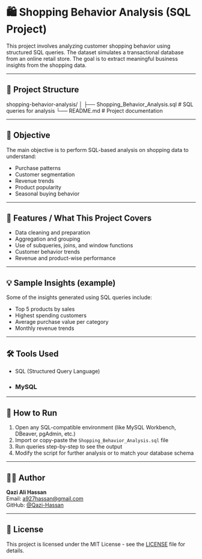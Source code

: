 

# 🛍️ Shopping Behavior Analysis (SQL Project)

This project involves analyzing customer shopping behavior using structured SQL queries. The dataset simulates a transactional database from an online retail store. The goal is to extract meaningful business insights from the shopping data.

---

## 📂 Project Structure
shopping-behavior-analysis/ │ ├── Shopping_Behavior_Analysis.sql # SQL queries for analysis └── README.md # Project documentation


---

## 🎯 Objective

The main objective is to perform SQL-based analysis on shopping data to understand:
- Purchase patterns
- Customer segmentation
- Revenue trends
- Product popularity
- Seasonal buying behavior

---

## 📌 Features / What This Project Covers

- Data cleaning and preparation
- Aggregation and grouping
- Use of subqueries, joins, and window functions
- Customer behavior trends
- Revenue and product-wise performance

---

## 💡 Sample Insights (example)

Some of the insights generated using SQL queries include:
- Top 5 products by sales
- Highest spending customers
- Average purchase value per category
- Monthly revenue trends

---

## 🛠️ Tools Used

- SQL (Structured Query Language)
- ### MySQL 

---

## 🚀 How to Run

1. Open any SQL-compatible environment (like MySQL Workbench, DBeaver, pgAdmin, etc.)
2. Import or copy-paste the `Shopping_Behavior_Analysis.sql` file
3. Run queries step-by-step to see the output
4. Modify the script for further analysis or to match your database schema

---

## 🧑‍💻 Author

**Qazi Ali Hassan**  
Email: a927hassan@gmail.com  
GitHub: [@Qazi-Hassan](https://github.com/Qazi-Hassan)

---

## 📄 License

This project is licensed under the MIT License - see the [LICENSE](LICENSE) file for details.
